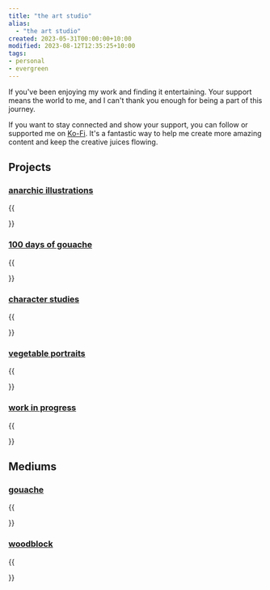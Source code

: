 ```yaml
---
title: "the art studio"
alias:
  - "the art studio"
created: 2023-05-31T00:00:00+10:00
modified: 2023-08-12T12:35:25+10:00
tags:
- personal
- evergreen
---
```

If you've been enjoying my work and finding it entertaining. Your support means the world to me, and I can't thank you enough for being a part of this journey.

If you want to stay connected and show your support, you can follow or supported me on [Ko-Fi](https://ko-fi.com/errbufferoverfl). It's a fantastic way to help me create more amazing content and keep the creative juices flowing.

## Projects

### [anarchic illustrations](art/anarchic-illustrations.md)

{{<summary link="art/anarchic-illustrations">}}

### [100 days of gouache](art/one-hundered-days-of-gouache.md)

{{<summary link="art/one-hundered-days-of-gouache">}}

### [character studies](art/character-studies.md)

{{<summary link="art/character-studies">}}

### [vegetable portraits](art/vegetable-portraits.md)

{{<summary link="art/vegetable-portraits">}}

### [work in progress](art/work-in-progress.md)

{{<summary link="art/work-in-progress">}}

## Mediums

### [gouache](notes/gouache.md)

{{<summary link="notes/gouache">}}

### [woodblock](notes/woodblock.md)

{{<summary link="notes/woodblock">}}